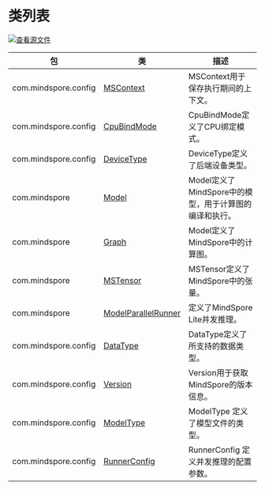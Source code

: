 # 类列表

[![查看源文件](https://mindspore-website.obs.cn-north-4.myhuaweicloud.com/website-images/r1.8/resource/_static/logo_source.png)](https://gitee.com/mindspore/docs/blob/r1.8/docs/lite/api/source_zh_cn/api_java/class_list.md)

| 包                        | 类                                                           | 描述                                                         |
| ------------------------- | ------------------------------------------------------------ | ------------------------------------------------------------ |
| com.mindspore.config | [MSContext](https://www.mindspore.cn/lite/api/zh-CN/r1.8/api_java/mscontext.html) | MSContext用于保存执行期间的上下文。                         |
| com.mindspore.config | [CpuBindMode](https://gitee.com/mindspore/mindspore/blob/r1.8/mindspore/lite/java/src/main/java/com/mindspore/config/CpuBindMode.java) | CpuBindMode定义了CPU绑定模式。                               |
| com.mindspore.config | [DeviceType](https://gitee.com/mindspore/mindspore/blob/r1.8/mindspore/lite/java/src/main/java/com/mindspore/config/DeviceType.java) | DeviceType定义了后端设备类型。                               |
| com.mindspore        | [Model](https://www.mindspore.cn/lite/api/zh-CN/r1.8/api_java/model.html) | Model定义了MindSpore中的模型，用于计算图的编译和执行。 |
| com.mindspore        | [Graph](https://www.mindspore.cn/lite/api/zh-CN/r1.8/api_java/graph.html) | Model定义了MindSpore中的计算图。          |
| com.mindspore        | [MSTensor](https://www.mindspore.cn/lite/api/zh-CN/r1.8/api_java/mstensor.html) | MSTensor定义了MindSpore中的张量。                       |
| com.mindspore        | [ModelParallelRunner](https://www.mindspore.cn/lite/api/zh-CN/r1.8/api_java/model_parallel_runner.html) | 定义了MindSpore Lite并发推理。                       |
| com.mindspore.config  | [DataType](https://gitee.com/mindspore/mindspore/blob/r1.8/mindspore/lite/java/src/main/java/com/mindspore/config/DataType.java) | DataType定义了所支持的数据类型。                             |
| com.mindspore.config   | [Version](https://gitee.com/mindspore/mindspore/blob/r1.8/mindspore/lite/java/src/main/java/com/mindspore/config/Version.java) | Version用于获取MindSpore的版本信息。                    |
| com.mindspore.config   | [ModelType](https://gitee.com/mindspore/mindspore/blob/r1.8/mindspore/lite/java/src/main/java/com/mindspore/config/ModelType.java) | ModelType 定义了模型文件的类型。                    |
| com.mindspore.config   | [RunnerConfig](https://gitee.com/mindspore/mindspore/blob/r1.8/mindspore/lite/java/src/main/java/com/mindspore/config/RunnerConfig.java) | RunnerConfig 定义并发推理的配置参数。                    |
